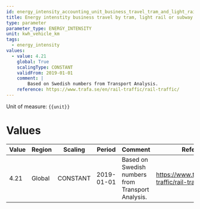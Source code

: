 ```yaml
---
id: energy_intensity_accounting_unit_business_travel_tram_and_light_rail
title: Energy intenstity business travel by tram, light rail or subway
type: parameter
parameter_type: ENERGY_INTENSITY
unit: kwh_vehicle_km
tags:
  - energy_intensity
values:
  - value: 4.21
    global: True
    scalingType: CONSTANT
    validFrom: 2019-01-01
    comment: |
        Based on Swedish numbers from Transport Analysis.
    reference: https://www.trafa.se/en/rail-traffic/rail-traffic/
---
```



Unit of measure: `{{unit}}`


# Values


| Value | Region | Scaling | Period | Comment | Reference |
|-------|--------|---------|--------|---------|-----------|
| 4.21 | Global | CONSTANT | 2019-01-01 | Based on Swedish numbers from Transport Analysis. | https://www.trafa.se/en/rail-traffic/rail-traffic/ |


